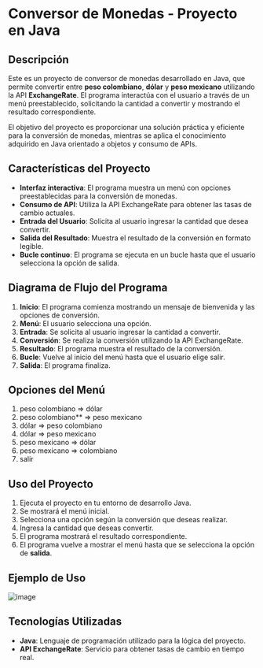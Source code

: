 # Conversor de Monedas - Proyecto en Java

## Descripción
Este es un proyecto de conversor de monedas desarrollado en Java, que permite convertir entre **peso colombiano**, **dólar** y **peso mexicano** utilizando la API **ExchangeRate**. El programa interactúa con el usuario a través de un menú preestablecido, solicitando la cantidad a convertir y mostrando el resultado correspondiente.

El objetivo del proyecto es proporcionar una solución práctica y eficiente para la conversión de monedas, mientras se aplica el conocimiento adquirido en Java orientado a objetos y consumo de APIs.

## Características del Proyecto

- **Interfaz interactiva**: El programa muestra un menú con opciones preestablecidas para la conversión de monedas.
- **Consumo de API**: Utiliza la API ExchangeRate para obtener las tasas de cambio actuales.
- **Entrada del Usuario**: Solicita al usuario ingresar la cantidad que desea convertir.
- **Salida del Resultado**: Muestra el resultado de la conversión en formato legible.
- **Bucle continuo**: El programa se ejecuta en un bucle hasta que el usuario selecciona la opción de salida.

## Diagrama de Flujo del Programa

1. **Inicio**: El programa comienza mostrando un mensaje de bienvenida y las opciones de conversión.
2. **Menú**: El usuario selecciona una opción.
3. **Entrada**: Se solicita al usuario ingresar la cantidad a convertir.
4. **Conversión**: Se realiza la conversión utilizando la API ExchangeRate.
5. **Resultado**: El programa muestra el resultado de la conversión.
6. **Bucle**: Vuelve al inicio del menú hasta que el usuario elige salir.
7. **Salida**: El programa finaliza.

## Opciones del Menú

1) peso colombiano ⇒ dólar
2) peso colombiano** ⇒ peso mexicano
3) dólar ⇒ peso colombiano
4) dólar ⇒ peso mexicano
5) peso mexicano ⇒ dólar
6) peso mexicano ⇒ colombiano
7) salir


## Uso del Proyecto

1. Ejecuta el proyecto en tu entorno de desarrollo Java.
2. Se mostrará el menú inicial.
3. Selecciona una opción según la conversión que deseas realizar.
4. Ingresa la cantidad que deseas convertir.
5. El programa mostrará el resultado correspondiente.
6. El programa vuelve a mostrar el menú hasta que se selecciona la opción de **salida**.

## Ejemplo de Uso
![image](https://github.com/user-attachments/assets/2f35b9d7-e7e0-415e-990f-6add6db92a28)


## Tecnologías Utilizadas
- **Java**: Lenguaje de programación utilizado para la lógica del proyecto.
- **API ExchangeRate**: Servicio para obtener tasas de cambio en tiempo real.
